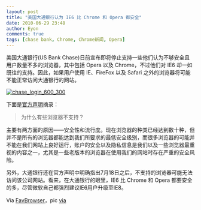 ```yaml
---
layout: post
title: "美国大通银行认为 IE6 比 Chrome 和 Opera 都安全"
date: 2010-06-29 23:48
author: Eyon
comments: true
tags: [chase bank, Chrome, Chrome新闻, Opera]
---
```

美国大通银行(US Bank Chase)日前宣布即将停止支持一些他们认为不够安全且用户数量不多的浏览器，其中包括 Opera 以及 Chrome，不过他们对 IE6 却一如既往的支持。因此，如果用户使用 IE、FireFox 以及 Safari 之外的浏览器将可能不能正常访问大通银行的网站。

<a href="http://img.chromi.org/2010/06/chase_login_600_300.jpg">![](http://img.chromi.org/2010/06/chase_login_600_300-550x275.jpg "chase_login_600_300")</a>

下面是[官方声明](https://www.chase.com/ccp/index.jsp?pg_name=ccpmapp/shared/assets/page/Crypto_standard)摘录：



>为什么有些浏览器不支持？

主要有两方面的原因——安全性和流行度。现在浏览器的种类已经达到数十种，但并不是所有的浏览器都能达到我们所要求的最低安全级别，而很多浏览器的可能并不能在我们网站上良好运行，账户的安全以及隐私信息是我们以及一些浏览器最重视的内容之一，尤其是一些老版本的浏览器在使用我们的网站时存在严重的安全风险。



另外，大通银行还在官方声明中明确指出7月18日之后，不支持的浏览器可能无法访问该公司网站。看来，在大通银行的眼里，IE6 比 Chrome 和 Opera 都要安全的多，尽管微软自己都强烈建议IE6用户升级至IE8。

Via [FavBrowser](http://www.favbrowser.com/ie6-is-safer-than-chrome-or-opera/)，pic [via](https://chase.archinetonline.com/images/chase_login_600_300.jpg)
